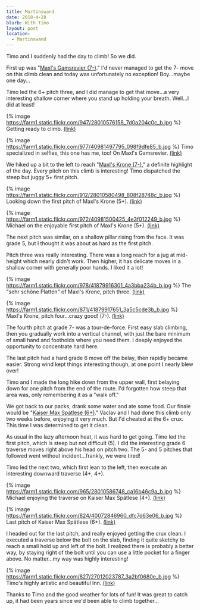 ```yaml
---
title: Martinswand
date: 2018-4-28
blurb: With Timo
layout: post
location:
  - Martinswand
---
```


Timo and I suddenly had the day to climb! So we did.

First up was "[Maxl's Gamsrevier (7-)](http://www.bergsteigen.com/klettern/tirol/karwendel/maxls-gamsrevier)."
I'd never managed to get the 7- move on this climb clean and today was unfortunately
no exception! Boy...maybe one day...

Timo led the 6+ pitch three, and I did manage to get that move...a very interesting
shallow corner where you stand up holding your breath. Well...I did at least!

{% image https://farm1.static.flickr.com/947/28010576158_7d0a204c0c_b.jpg %}
Getting ready to climb.
<a href='https://www.flickr.com/photos/55338612@N00/28010576158'>(link)</a>

{% image https://farm1.static.flickr.com/977/40981497795_098f9dfe85_b.jpg %}
Timo specialized in selfies, this one has me, too! On Maxl's Gamsrevier.
<a href='https://www.flickr.com/photos/55338612@N00/40981497795'>(link)</a>

We hiked up a bit to the left to reach "[Maxl's Krone (7-)](http://www.bergsteigen.com/klettern/tirol/karwendel/maxls-krone),"
a definite highlight of the day. Every pitch on this climb is interesting!
Timo dispatched the steep but juggy 5+ first pitch.

{% image https://farm1.static.flickr.com/912/28010580498_808f28748c_b.jpg %}
Looking down the first pitch of Maxl's Krone (5+).
<a href='https://www.flickr.com/photos/55338612@N00/28010580498'>(link)</a>

{% image https://farm1.static.flickr.com/972/40981500425_4e3f012249_b.jpg %}
Michael on the enjoyable first pitch of Maxl's Krone (5+).
<a href='https://www.flickr.com/photos/55338612@N00/40981500425'>(link)</a>

The next pitch was similar, on a shallow pillar rising from the face.
It was grade 5, but I thought it was about as hard as the first pitch.

Pitch three was really interesting. There was a long reach for a jug at
mid-height which nearly didn't work. Then higher, it has delicate moves
in a shallow corner with generally poor hands. I liked it a lot!

{% image https://farm1.static.flickr.com/978/41879916301_4a3bba234b_b.jpg %}
The "sehr schöne Platten" of Maxl's Krone, pitch three.
<a href='https://www.flickr.com/photos/55338612@N00/41879916301'>(link)</a>

{% image https://farm1.static.flickr.com/871/41879917651_3a5c5cde3b_b.jpg %}
Maxl's Krone, pitch four...crazy good! (7-).
<a href='https://www.flickr.com/photos/55338612@N00/41879917651'>(link)</a>

The fourth pitch at grade 7- was a tour-de-force. First easy slab climbing, then
you gradually work into a vertical channel, with just the bare minimum of
small hand and footholds where you need them. I deeply enjoyed the opportunity
to concentrate hard here.

The last pitch had a hard grade 6 move off the belay, then rapidly became easier.
Strong wind kept things interesting though, at one point I nearly blew over!

Timo and I made the long hike down from the upper wall, first belaying down for one
pitch from the end of the route. I'd forgotten how steep that area was, only remembering
it as a "walk off." 

We got back to our packs, drank some water and ate some food.
Our finale would be "[Kaiser Max Spätlese (6+)](http://www.bergsteigen.com/klettern/tirol/karwendel/kaiser-max-spaetlese)." 
Vaclav and I had done this climb only two weeks before,
enjoying it very much. But I'd cheated at the 6+ crux. This time I was determined
to get it clean.

As usual in the lazy afternoon heat, it was hard to get going. Timo led the
first pitch, which is steep but not difficult (5). I did the interesting
grade 6 traverse moves right above his head on pitch two. The 5- and 5
pitches that followed went without incident...frankly, we were tired!

Timo led the next two, which first lean to the left, then execute an interesting
downward traverse (4+, 4+).

{% image https://farm1.static.flickr.com/965/28010586748_ca16b46c9a_b.jpg %}
Michael enjoying the traverse on Kaiser Max Spätlese (4+).
<a href='https://www.flickr.com/photos/55338612@N00/28010586748'>(link)</a>

{% image https://farm1.static.flickr.com/824/40072846960_dfc7d63e06_b.jpg %}
Last pitch of Kaiser Max Spätlese (6+).
<a href='https://www.flickr.com/photos/55338612@N00/40072846960'>(link)</a>

I headed out for the last pitch, and really enjoyed getting the crux clean.
I executed a traverse below the bolt on the slab, finding it quite sketchy to
reach a small hold up and left of the bolt. I realized there is probably a 
better way, by staying right of the bolt until you can use a little pocket
for a finger above. No matter...my way was highly interesting!

{% image https://farm1.static.flickr.com/827/27012023787_3a2bf0680e_b.jpg %}
Timo's highly artistic and beautiful Inn.
<a href='https://www.flickr.com/photos/55338612@N00/27012023787'>(link)</a>


Thanks to Timo and the good weather for lots of fun! It was great to catch up,
it had been years since we'd been able to climb together...

